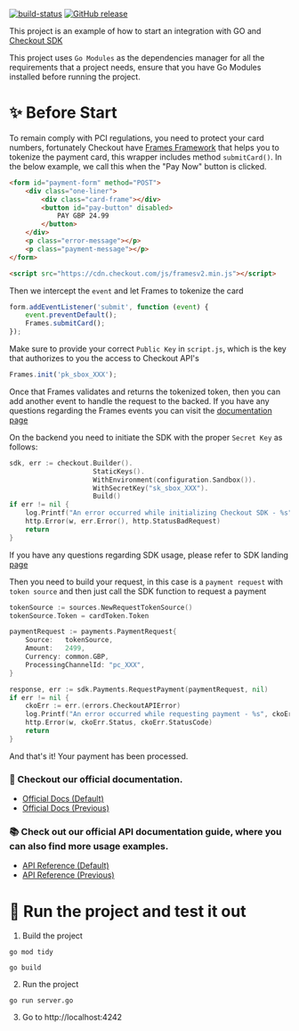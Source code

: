 [![build-status](https://github.com/checkout/sdk-samples/actions/workflows/create_go_package.yml/badge.svg)](https://github.com/checkout/sdk-samples/actions/workflows/create_go_package.yml)
[![GitHub release](https://img.shields.io/github/release/checkout/checkout-sdk-go.svg)](https://github.com/checkout/checkout-sdk-go/releases/)

This project is an example of how to start an integration with GO and [Checkout SDK](https://github.com/checkout/checkout-sdk-go)

This project uses `Go Modules` as the dependencies manager for all the requirements that a project needs,
ensure that you have Go Modules installed before running the project.

# :sparkles: Before Start

To remain comply with PCI regulations, you need to protect your card numbers, fortunately Checkout have [Frames Framework](https://www.checkout.com/docs/integrate/frames#Who_is_Frames_for?)
that helps you to tokenize the payment card, this wrapper includes method `submitCard()`. In the below example, we call this when the "Pay Now" button is clicked.

````html
<form id="payment-form" method="POST">
    <div class="one-liner">
        <div class="card-frame"></div>
        <button id="pay-button" disabled>
            PAY GBP 24.99
        </button>
    </div>
    <p class="error-message"></p>
    <p class="payment-message"></p>
</form>

<script src="https://cdn.checkout.com/js/framesv2.min.js"></script>
````

Then we intercept the `event` and let Frames to tokenize the card

````javascript
form.addEventListener('submit', function (event) {
    event.preventDefault();
    Frames.submitCard();
});
````

Make sure to provide your correct `Public Key` in `script.js`, which is the key that authorizes to you the access to Checkout API's

````javascript
Frames.init('pk_sbox_XXX');
````

Once that Frames validates and returns the tokenized token, then you can add another event to handle the request
to the backed. If you have any questions regarding the Frames events you can visit the [documentation page](https://www.checkout.com/docs/integrate/frames/frames-reference)

On the backend you need to initiate the SDK with the proper `Secret Key` as follows:

```go
sdk, err := checkout.Builder().
                     StaticKeys().
                     WithEnvironment(configuration.Sandbox()).
                     WithSecretKey("sk_sbox_XXX").
                     Build()
if err != nil {
    log.Printf("An error occurred while initializing Checkout SDK - %s", err.Error())
    http.Error(w, err.Error(), http.StatusBadRequest)
    return
}
```

If you have any questions regarding SDK usage, please refer to SDK landing [page](https://github.com/checkout/checkout-sdk-go)

Then you need to build your request, in this case is a `payment request` with `token source` and then
just call the SDK function to request a payment

```go
tokenSource := sources.NewRequestTokenSource()
tokenSource.Token = cardToken.Token

paymentRequest := payments.PaymentRequest{
    Source:   tokenSource,
    Amount:   2499,
    Currency: common.GBP,
    ProcessingChannelId: "pc_XXX",
}

response, err := sdk.Payments.RequestPayment(paymentRequest, nil)
if err != nil {
    ckoErr := err.(errors.CheckoutAPIError)
    log.Printf("An error occurred while requesting payment - %s", ckoErr.Status)
    http.Error(w, ckoErr.Status, ckoErr.StatusCode)
    return
}
```

And that's it! Your payment has been processed.

### :book: Checkout our official documentation.

* [Official Docs (Default)](https://docs.checkout.com/)
* [Official Docs (Previous)](https://docs.checkout.com/previous)

### :books: Check out our official API documentation guide, where you can also find more usage examples.

* [API Reference (Default)](https://api-reference.checkout.com/)
* [API Reference (Previous)](https://api-reference.checkout.com/previous)


# :rocket: Run the project and test it out

1. Build the project
```shell
go mod tidy

go build
```
2. Run the project
```shell
go run server.go
```
3. Go to http://localhost:4242
